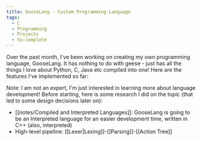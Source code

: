 ```yaml
---
title: GooseLang - Custom Programming Language
tags:
  - C
  - Programming
  - Projects
  - to-complete
---
```

Over the past month, I've been working on creating my own programming language, GooseLang. It has nothing to do with geese - just has all the things I love about Python, C, Java etc compiled into one! Here are the features I've implemented so far:

Note: I am not an expert, I'm just interested in learning more about language development! Before starting, here is some research I did on the topic (that led to some design decisions later on):
- [[notes/Compiled and Interpreted Languages]]: GooseLang is going to be an Interpreted language for an easier development time, written in C++ (also, interpreted)
- High-level pipeline: [[Lexer|Lexing]]-[[Parsing]]-[[Action Tree]]
